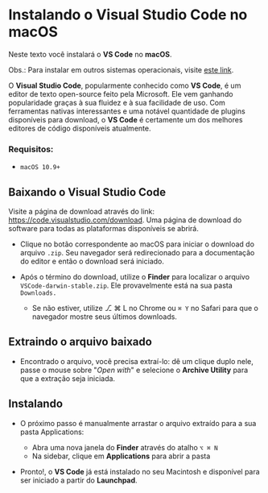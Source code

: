 # Instalando o Visual Studio Code no macOS

Neste texto você instalará o **VS Code** no **macOS**. 

Obs.: Para instalar em outros sistemas operacionais, visite [este link](https://github.com/guiemi/como-instalar-xyz#editores-de-texto-ides-e-etc).

O **Visual Studio Code**, popularmente conhecido como **VS Code**, é um editor de texto open-source feito pela Microsoft. Ele vem ganhando popularidade graças à sua fluidez e à sua facilidade de uso. Com ferramentas nativas interessantes e uma notável quantidade de plugins disponíveis para download, o **VS Code** é certamente um dos melhores editores de código disponíveis atualmente.

### Requisitos:

* `macOS 10.9+`

## Baixando o Visual Studio Code

Visite a página de download através do link: https://code.visualstudio.com/download. Uma página de download do software para todas as plataformas disponíveis se abrirá. 

* Clique no botão correspondente ao macOS para iniciar o download do arquivo `.zip`. Seu navegador será redirecionado para a documentação do editor e então o download será iniciado. 

* Após o término do download, utilize o **Finder** para localizar o arquivo `VSCode-darwin-stable.zip`. Ele provavelmente está na sua pasta `Downloads.` 
  * Se não estiver, utilize   ⎇ ⌘ L no Chrome ou `⌘ Y` no Safari para que o navegador mostre seus últimos downloads.

## Extraindo o arquivo baixado

* Encontrado o arquivo, você precisa extraí-lo: dê um clique duplo nele, passe o mouse sobre "*Open with*" e selecione o **Archive Utility** para que a extração seja iniciada.

## Instalando

* O próximo passo é manualmente arrastar o arquivo extraído para a sua pasta Applications:
  * Abra uma nova janela do **Finder** através do atalho `⌥ ⌘ N`
  * Na sidebar, clique em **Applications** para abrir a pasta

* Pronto!, o **VS Code** já está instalado no seu Macintosh e disponível para ser iniciado a partir do **Launchpad**.